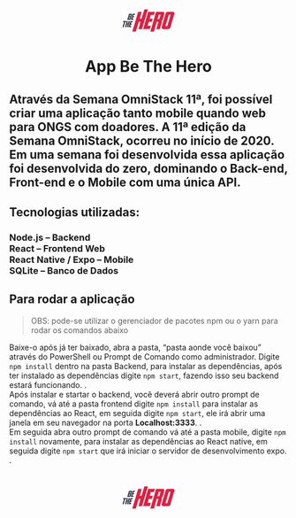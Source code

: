 <h1 align="center"><img src="IMG/logo.png" alt="logo be the hero"/>
<h1 align="center">App Be The Hero</h1>

<h2>Através da Semana OmniStack 11ª, foi possível criar uma aplicação tanto mobile quando web para ONGS com doadores. A 11ª edição da Semana OmniStack, ocorreu no início de 2020.
Em uma semana foi desenvolvida essa aplicação foi desenvolvida do zero, dominando o Back-end, Front-end e o Mobile com uma única API.
</h2>


## Tecnologias utilizadas: <br>
<h3>
Node.js  – Backend <br>
React – Frontend Web <br>
React Native / Expo – Mobile <br>
SQLite – Banco de Dados <br>

</h3>

## Para rodar a aplicação

> OBS: pode-se utilizar o gerenciador de pacotes npm ou o yarn para rodar os comandos abaixo

Baixe-o após já ter baixado, abra a pasta, “pasta aonde você baixou” através do PowerShell ou Prompt de Comando como administrador.
Digite ```npm install``` dentro na pasta Backend, para instalar as dependências, após ter instalado as dependências digite ```npm start```, fazendo isso seu backend estará funcionando. .<br>
Após instalar e startar o backend, você deverá abrir outro prompt de comando, vá até a pasta frontend digite ```npm install``` para instalar as dependências ao React, em seguida digite ```npm start```, ele irá abrir uma janela em seu navegador na porta <strong>Localhost:3333</strong>. .<br>
Em seguida abra outro prompt de comando vá até a pasta mobile, digite ```npm install``` novamente, para instalar as dependências ao React native, em seguida digite ```npm start``` que irá iniciar o servidor de desenvolvimento expo. .<br>



<h1 align="center"><img src="IMG/logo.png" alt="logo be the hero"/>
